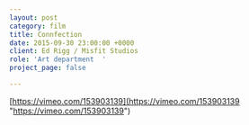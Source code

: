 ```yaml
---
layout: post
category: film
title: Connfection
date: 2015-09-30 23:00:00 +0000
client: Ed Rigg / Misfit Studios
role: 'Art department  '
project_page: false

---
```

[https://vimeo.com/153903139](https://vimeo.com/153903139 "https://vimeo.com/153903139")